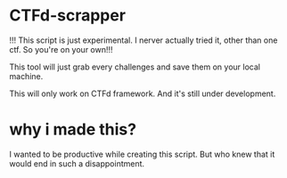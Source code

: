 # CTFd-scrapper

!!! This script is just experimental. I nerver actually tried it, other than one ctf. So you're on your own!!!

This tool will just grab every challenges and save them on your local machine.

This will only work on CTFd framework. And it's still under development.

# why i made this?
I wanted to be productive while creating this script. But who knew that it would end in such a disappointment.
